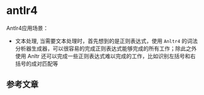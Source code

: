 # antlr4

Antlr4应用场景：
* 文本处理, 当需要文本处理时，首先想到的是正则表达式，使用 `Anltr4` 的词法分析器生成器，可以很容易的完成正则表达式能够完成的所有工作；除此之外使用 Anltr 还可以完成一些正则表达式难以完成的工作，比如识别左括号和右括号的成对匹配等

## 参考文章




